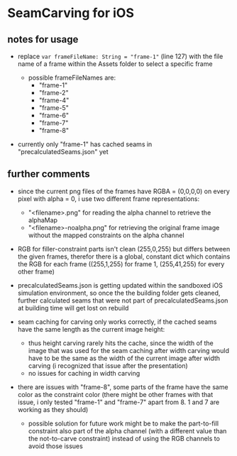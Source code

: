 # SeamCarving for iOS

## notes for usage

- replace `var frameFileName: String = "frame-1"` (line 127) with the file name of a frame within the Assets folder to select a specific frame
    - possible frameFileNames are:
        - "frame-1"
        - "frame-2"
        - "frame-4"
        - "frame-5"
        - "frame-6"
        - "frame-7"
        - "frame-8"
        
- currently only "frame-1" has cached seams in "precalculatedSeams.json" yet

## further comments

- since the current png files of the frames have RGBA = (0,0,0,0) on every pixel with alpha = 0, i use two different frame representations:
  - "\<filename\>.png" for reading the alpha channel to retrieve the alphaMap
  - "\<filename\>-noalpha.png" for retrieving the original frame image without the mapped constraints on the alpha channel
  
- RGB for filler-constraint parts isn't clean (255,0,255) but differs between the given frames, therefor there is a global, constant dict which contains the RGB for each frame ((255,1,255) for frame 1, (255,41,255) for every other frame)
  
- precalculatedSeams.json is getting updated within the sandboxed iOS simulation environment, so once the the building folder gets cleaned, further calculated seams that were 
  not part of precalculatedSeams.json at building time will get lost on rebuild
  
- seam caching for carving only works correctly, if the cached seams have the same length as the current image height:
    - thus height carving rarely hits the cache, since the width of the image that was used for the seam caching after width carving would have to be the same as the width of the current image after width carving (i recognized that issue after the presentation)
    - no issues for caching in width carving

- there are issues with "frame-8", some parts of the frame have the same color as the constraint color (there might be other frames with that issue, i only tested "frame-1" and "frame-7" apart from 8. 1 and 7 are working as they should)
    - possible solution for future work might be to make the part-to-fill constraint also part of the alpha channel (with a different value than the not-to-carve constraint) instead of using the RGB channels to avoid those issues
